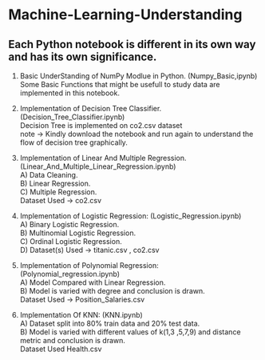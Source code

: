 # Machine-Learning-Understanding

## Each Python notebook is different in its own way and has its own significance. 

1. Basic UnderStanding of NumPy Modlue in Python. (Numpy_Basic,ipynb)</br>
Some Basic Functions that might be usefull to study data are implemented in this notebook. </br>

2. Implementation of Decision Tree Classifier. (Decision_Tree_Classifier.ipynb) </br>
Decision Tree is implemented on co2.csv dataset </br>
note -> Kindly download the notebook and run again to understand the flow of decision tree graphically.

3. Implementation of Linear And Multiple Regression. (Linear_And_Multiple_Linear_Regression.ipynb)</br>
    A) Data Cleaning. </br>
    B) Linear Regression. </br>
    C) Multiple Regression. </br>
  Dataset Used -> co2.csv </br>
  
  4. Implementation of Logistic Regression: (Logistic_Regression.ipynb) </br>
    A) Binary Logistic Regression. </br>
    B) Multinomial Logistic Regression. </br>
    C) Ordinal Logistic Regression. </br>
    D) Dataset(s) Used -> titanic.csv , co2.csv </br>
     
  5. Implementation of Polynomial Regression: (Polynomial_regression.ipynb) </br>
    A) Model Compared with Linear Regression. </br>
    B) Model is varied with degree and conclusion is drawn. </br>
    Dataset Used -> Position_Salaries.csv </br>
    
  6. Implementation Of KNN: (KNN.ipynb) </br>
    A) Dataset split into 80% train data and 20% test data. </br>
    B) Model is varied with different values of k(1,3 ,5,7,9) and distance metric and conclusion is drawn. </br>
    Dataset Used Health.csv
    
     


